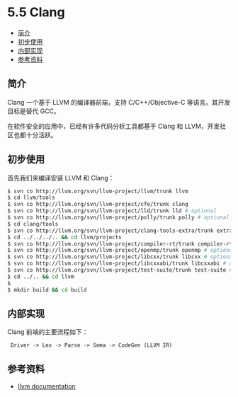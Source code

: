# 5.5 Clang

- [简介](#简介)
- [初步使用](#初步使用)
- [内部实现](#内部实现)
- [参考资料](#参考资料)


## 简介
Clang 一个基于 LLVM 的编译器前端，支持 C/C++/Objective-C 等语言。其开发目标是替代 GCC。

在软件安全的应用中，已经有许多代码分析工具都基于 Clang 和 LLVM，开发社区也都十分活跃。


## 初步使用
首先我们来编译安装 LLVM 和 Clang：
```bash
$ svn co http://llvm.org/svn/llvm-project/llvm/trunk llvm
$ cd llvm/tools
$ svn co http://llvm.org/svn/llvm-project/cfe/trunk clang
$ svn co http://llvm.org/svn/llvm-project/lld/trunk lld # optional
$ svn co http://llvm.org/svn/llvm-project/polly/trunk polly # optional
$ cd clang/tools
$ svn co http://llvm.org/svn/llvm-project/clang-tools-extra/trunk extra # optional
$ cd ../../../.. && cd llvm/projects
$ svn co http://llvm.org/svn/llvm-project/compiler-rt/trunk compiler-rt # optional
$ svn co http://llvm.org/svn/llvm-project/openmp/trunk openmp # optional
$ svn co http://llvm.org/svn/llvm-project/libcxx/trunk libcxx # optional
$ svn co http://llvm.org/svn/llvm-project/libcxxabi/trunk libcxxabi # optional
$ svn co http://llvm.org/svn/llvm-project/test-suite/trunk test-suite # optional
$ cd ../.. && cd llvm
$
$ mkdir build && cd build
```


## 内部实现
Clang 前端的主要流程如下：
```
 Driver -> Lex -> Parse -> Sema -> CodeGen (LLVM IR)
```


## 参考资料
- [llvm documentation](http://llvm.org/docs/index.html)
